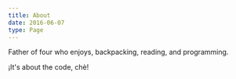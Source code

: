 ```yaml
---
title: About
date: 2016-06-07
type: Page
---
```


Father of four who enjoys, backpacking, reading, and programming.

¡It's about the code, chè!
